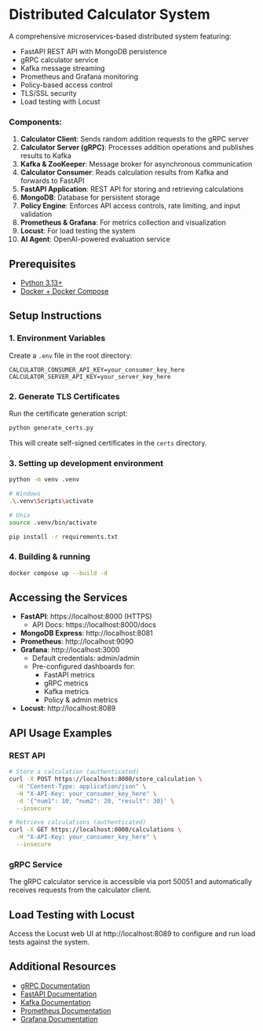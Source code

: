 # Distributed Calculator System

A comprehensive microservices-based distributed system featuring:

- FastAPI REST API with MongoDB persistence
- gRPC calculator service
- Kafka message streaming
- Prometheus and Grafana monitoring
- Policy-based access control
- TLS/SSL security
- Load testing with Locust


### Components:

1. **Calculator Client**: Sends random addition requests to the gRPC server
2. **Calculator Server (gRPC)**: Processes addition operations and publishes results to Kafka
3. **Kafka & ZooKeeper**: Message broker for asynchronous communication
4. **Calculator Consumer**: Reads calculation results from Kafka and forwards to FastAPI
5. **FastAPI Application**: REST API for storing and retrieving calculations
6. **MongoDB**: Database for persistent storage
7. **Policy Engine**: Enforces API access controls, rate limiting, and input validation
8. **Prometheus & Grafana**: For metrics collection and visualization
9. **Locust**: For load testing the system
10. **AI Agent**: OpenAI-powered evaluation service

## Prerequisites

- [Python 3.13+](https://www.python.org/downloads/)
- [Docker + Docker Compose](https://docs.docker.com/compose/install/)

## Setup Instructions

### 1. Environment Variables

Create a `.env` file in the root directory:

```
CALCULATOR_CONSUMER_API_KEY=your_consumer_key_here
CALCULATOR_SERVER_API_KEY=your_server_key_here
```

### 2. Generate TLS Certificates

Run the certificate generation script:

```bash
python generate_certs.py
```

This will create self-signed certificates in the `certs` directory.

### 3. Setting up development environment

```bash
python -m venv .venv

# Windows
.\.venv\Scripts\activate

# Unix
source .venv/bin/activate

pip install -r requirements.txt
```

### 4. Building & running

```bash
docker compose up --build -d
```

## Accessing the Services

- **FastAPI**: https://localhost:8000 (HTTPS)
  - API Docs: https://localhost:8000/docs
- **MongoDB Express**: http://localhost:8081
- **Prometheus**: http://localhost:9090
- **Grafana**: http://localhost:3000
  - Default credentials: admin/admin
  - Pre-configured dashboards for:
    - FastAPI metrics
    - gRPC metrics
    - Kafka metrics
    - Policy & admin metrics
- **Locust**: http://localhost:8089

## API Usage Examples

### REST API

```bash
# Store a calculation (authenticated)
curl -X POST https://localhost:8000/store_calculation \
  -H "Content-Type: application/json" \
  -H "X-API-Key: your_consumer_key_here" \
  -d '{"num1": 10, "num2": 20, "result": 30}' \
  --insecure

# Retrieve calculations (authenticated)
curl -X GET https://localhost:8000/calculations \
  -H "X-API-Key: your_consumer_key_here" \
  --insecure
```

### gRPC Service

The gRPC calculator service is accessible via port 50051 and automatically receives requests from the calculator client.

## Load Testing with Locust

Access the Locust web UI at http://localhost:8089 to configure and run load tests against the system.

## Additional Resources

- [gRPC Documentation](https://grpc.io/docs/languages/python/basics/)
- [FastAPI Documentation](https://fastapi.tiangolo.com/)
- [Kafka Documentation](https://kafka.apache.org/documentation/)
- [Prometheus Documentation](https://prometheus.io/docs/introduction/overview/)
- [Grafana Documentation](https://grafana.com/docs/grafana/latest/)